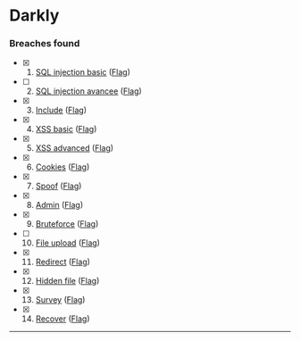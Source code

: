 # Darkly


### Breaches found


- [x] 1. [SQL injection basic](/SQL%20injection%20basic/Ressources/Readme.md) ([Flag](/SQL%20injection%20basic/flag))

- [ ] 2. [SQL injection avancee](/SQL%20injection%20avancee/Ressources/Readme.md) ([Flag](/SQL%20injection%20avancee/flag))

- [x] 3. [Include](/Include/Ressources/Readme.md) ([Flag](/Include/flag))

- [x] 4. [XSS basic](/XSS%20basic/Ressources/Readme.md) ([Flag](/XSS%20basic/flag))

- [x] 5. [XSS advanced](/XSS%20advanced/Ressources/Readme.md) ([Flag](/XSS%20advanced/flag))

- [x] 6. [Cookies](/Cookies/Ressources/Readme.md) ([Flag](/Cookies/flag))

- [x] 7. [Spoof](/Spoof/Ressources/Readme.md) ([Flag](/Spoof/flag))

- [x] 8. [Admin](/Admin/Ressources/Readme.md) ([Flag](/Admin/flag))

- [x] 9. [Bruteforce](/Bruteforce/Ressources/Readme.md) ([Flag](/Bruteforce/flag))

- [ ] 10. [File upload](/File%20upload/Ressources/Readme.md) ([Flag](/File%20upload/flag))

- [x] 11. [Redirect](/Redirect/Ressources/Readme.md) ([Flag](/Redirect/flag))

- [x] 12. [Hidden file](/Hidden%20file/Ressources/Readme.md) ([Flag](/Hidden%20file/flag))

- [x] 13. [Survey](/Survey/Ressources/Readme.md) ([Flag](/Survey/flag))

- [x] 14. [Recover](/Recover/Ressources/Readme.md) ([Flag](/Recover/flag))

---
